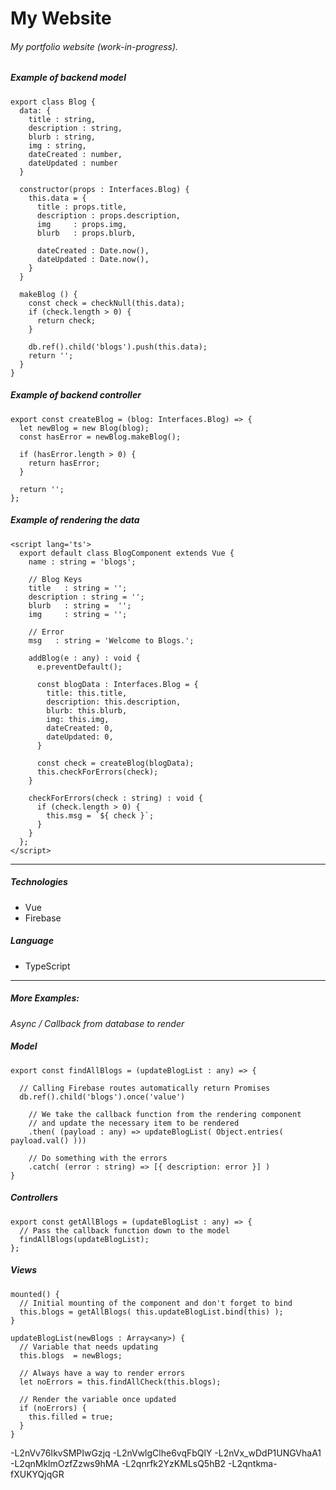 # My Website 
###### My portfolio website (work-in-progress).

##### Example of backend model
```
export class Blog {
  data: {
    title : string,
    description : string,
    blurb : string,
    img : string,
    dateCreated : number,
    dateUpdated : number
  }

  constructor(props : Interfaces.Blog) {
    this.data = {
      title : props.title,
      description : props.description,
      img     : props.img,
      blurb   : props.blurb,

      dateCreated : Date.now(),
      dateUpdated : Date.now(),
    }
  }

  makeBlog () {
    const check = checkNull(this.data);
    if (check.length > 0) {
      return check;
    }

    db.ref().child('blogs').push(this.data);
    return '';
  }
}
```

##### Example of backend controller
```
export const createBlog = (blog: Interfaces.Blog) => {
  let newBlog = new Blog(blog);
  const hasError = newBlog.makeBlog();

  if (hasError.length > 0) {
    return hasError;
  }

  return '';
};
```

##### Example of rendering the data
```
<script lang='ts'>
  export default class BlogComponent extends Vue {
    name : string = 'blogs';

    // Blog Keys
    title   : string = '';
    description : string = '';
    blurb   : string =  '';
    img     : string = '';

    // Error
    msg   : string = 'Welcome to Blogs.';

    addBlog(e : any) : void {
      e.preventDefault();

      const blogData : Interfaces.Blog = {
        title: this.title,
        description: this.description,
        blurb: this.blurb,
        img: this.img,
        dateCreated: 0,
        dateUpdated: 0,
      }

      const check = createBlog(blogData);
      this.checkForErrors(check);
    }

    checkForErrors(check : string) : void {
      if (check.length > 0) {
        this.msg = `${ check }`;
      }
    }
  };
</script>
```

---
##### Technologies
 + Vue
 + Firebase

##### Language
  + TypeScript

---
##### More Examples:
_Async / Callback from database to render_

##### Model
```
export const findAllBlogs = (updateBlogList : any) => {

  // Calling Firebase routes automatically return Promises
  db.ref().child('blogs').once('value')

    // We take the callback function from the rendering component
    // and update the necessary item to be rendered
    .then( (payload : any) => updateBlogList( Object.entries( payload.val() )))

    // Do something with the errors
    .catch( (error : string) => [{ description: error }] )
}
```

##### Controllers
```
export const getAllBlogs = (updateBlogList : any) => { 
  // Pass the callback function down to the model
  findAllBlogs(updateBlogList);
};
```

##### Views
```
mounted() {
  // Initial mounting of the component and don't forget to bind
  this.blogs = getAllBlogs( this.updateBlogList.bind(this) );
}

updateBlogList(newBlogs : Array<any>) {
  // Variable that needs updating
  this.blogs  = newBlogs;

  // Always have a way to render errors
  let noErrors = this.findAllCheck(this.blogs);

  // Render the variable once updated
  if (noErrors) {
    this.filled = true; 
  }
}
```
-L2nVv76IkvSMPIwGzjq
-L2nVwlgClhe6vqFbQlY
-L2nVx_wDdP1UNGVhaA1
-L2qnMklmOzfZzws9hMA
-L2qnrfk2YzKMLsQ5hB2
-L2qntkma-fXUKYQjqGR

